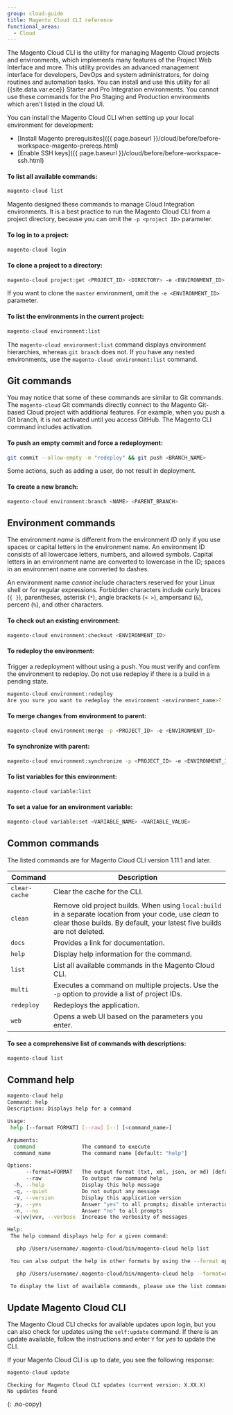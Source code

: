 ```yaml
---
group: cloud-guide
title: Magento Cloud CLI reference
functional_areas:
  - Cloud
---
```


The Magento Cloud CLI is the utility for managing Magento Cloud projects and environments, which implements many features of the Project Web Interface and more. This utility provides an advanced management interface for developers, DevOps and system administrators, for doing routines and automation tasks. You can install and use this utility for all {{site.data.var.ece}} Starter and Pro Integration environments. You cannot use these commands for the Pro Staging and Production environments which aren't listed in the cloud UI.

You can install the Magento Cloud CLI when setting up your local environment for development:

* [Install Magento prerequisites]({{ page.baseurl }}/cloud/before/before-workspace-magento-prereqs.html)
* [Enable SSH keys]({{ page.baseurl }}/cloud/before/before-workspace-ssh.html)

#### To list all available commands:

```bash
magento-cloud list
```

Magento designed these commands to manage Cloud Integration environments. It is a best practice to run the Magento Cloud CLI from a project directory, because you can omit the `-p <project ID>` parameter.

#### To log in to a project:

```bash
magento-cloud login
```

#### To clone a project to a directory:

```bash
magento-cloud project:get <PROJECT_ID> <DIRECTORY> -e <ENVIRONMENT_ID>
```

If you want to clone the `master` environment, omit the `-e <ENVIRONMENT_ID>` parameter.

#### To list the environments in the current project:

```bash
magento-cloud environment:list
```

The `magento-cloud environment:list` command displays environment hierarchies, whereas `git branch` does not. If you have any nested environments, use the `magento-cloud environment:list` command.

## Git commands

You may notice that some of these commands are similar to Git commands. The `magento-cloud` Git commands directly connect to the Magento Git-based Cloud project with additional features. For example, when you push a Git branch, it is not activated until you access GitHub. The Magento CLI command includes activation.

#### To push an empty commit and force a redeployment:

```bash
git commit --allow-empty -m "redeploy" && git push <BRANCH_NAME>
```

Some actions, such as adding a user, do not result in deployment.

#### To create a new branch:

```bash
magento-cloud environment:branch <NAME> <PARENT_BRANCH>
```

## Environment commands

The environment _name_ is different from the environment _ID_ only if you use spaces or capital letters in the environment name. An environment ID consists of all lowercase letters, numbers, and allowed symbols. Capital letters in an environment name are converted to lowercase in the ID; spaces in an environment name are converted to dashes.

An environment name _cannot_ include characters reserved for your Linux shell or for regular expressions. Forbidden characters include curly braces (`{ }`), parentheses, asterisk (`*`), angle brackets (`< >`), ampersand (`&`), percent (`%`), and other characters.

#### To check out an existing environment:

```bash
magento-cloud environment:checkout <ENVIRONMENT_ID>
```

#### To redeploy the environment:

Trigger a redeployment without using a push. You must verify and confirm the environment to redeploy. Do not use redeploy if there is a build in a pending state.

```bash
magento-cloud environment:redeploy
Are you sure you want to redeploy the environment <environment_name>? [Y/n]
```

#### To merge changes from environment to parent:

```bash
magento-cloud environment:merge -p <PROJECT_ID> -e <ENVIRONMENT_ID>
```

#### To synchronize with parent:

```bash
magento-cloud environment:synchronize -p <PROJECT_ID> -e <ENVIRONMENT_ID> {code|data}
```

#### To list variables for this environment:

```bash
magento-cloud variable:list
```

#### To set a value for an environment variable:

```bash
magento-cloud variable:set <VARIABLE_NAME> <VARIABLE_VALUE>
```

## Common commands

The listed commands are for Magento Cloud CLI version 1.11.1 and later.

Command | Description
-------------- | ---------------
`clear-cache` | Clear the cache for the CLI.
`clean` | Remove old project builds. When using `local:build` in a separate location from your code, use _clean_ to clear those builds. By default, your latest five builds are not deleted.
`docs` | Provides a link for documentation.
`help` | Display help information for the command.
`list` | List all available commands in the Magento Cloud CLI.
`multi` | Executes a command on multiple projects. Use the `-p` option to provide a list of project IDs.
`redeploy` | Redeploys the application.
`web` | Opens a web UI based on the parameters you enter.

#### To see a comprehensive list of commands with descriptions:

```bash
magento-cloud list
```

## Command help

```bash
magento-cloud help
Command: help
Description: Displays help for a command

Usage:
 help [--format FORMAT] [--raw] [--] [<command_name>]

Arguments:
  command               The command to execute
  command_name          The command name [default: "help"]

Options:
      --format=FORMAT   The output format (txt, xml, json, or md) [default: "txt"]
      --raw             To output raw command help
  -h, --help            Display this help message
  -q, --quiet           Do not output any message
  -V, --version         Display this application version
  -y, --yes             Answer "yes" to all prompts; disable interaction
  -n, --no              Answer "no" to all prompts
  -v|vv|vvv, --verbose  Increase the verbosity of messages

Help:
 The help command displays help for a given command:

   php /Users/username/.magento-cloud/bin/magento-cloud help list

 You can also output the help in other formats by using the --format option:

   php /Users/username/.magento-cloud/bin/magento-cloud help --format=xml list

 To display the list of available commands, please use the list command.
```

## Update Magento Cloud CLI

The Magento Cloud CLI checks for available updates upon login, but you can also check for updates using the `self:update` command. If there is an update available, follow the instructions and enter `Y` for _yes_ to update the CLI.

If your Magento Cloud CLI is up to date, you see the following response:

```bash
magento-cloud update
```

```terminal
Checking for Magento Cloud CLI updates (current version: X.XX.X)
No updates found
```
{: .no-copy}